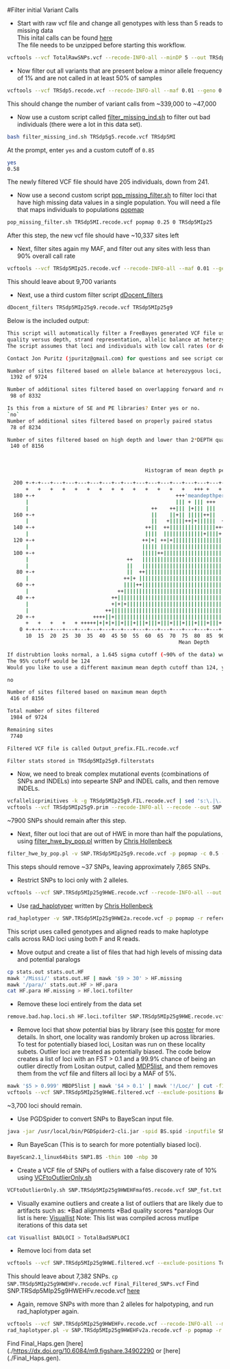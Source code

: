#Filter initial Variant Calls
* Start with raw vcf file and change all genotypes with less than 5 reads to missing data     
   This inital calls can be found [here](https://dx.doi.org/10.6084/m9.figshare.3490226)  
      The file needs to be unzipped before starting this workflow.
```sh
vcftools --vcf TotalRawSNPs.vcf --recode-INFO-all --minDP 5 --out TRSdp5 --recode
```   

* Now filter out all variants that are present below a minor allele frequency of 1% and are not called in at least 50% of samples

```sh
vcftools --vcf TRSdp5.recode.vcf --recode-INFO-all --maf 0.01 --geno 0.5 --out TRSdp5g5 --recode
```
   This should change the number of variant calls from ~339,000 to ~47,000

* Now use a custom script called [filter_missing_ind.sh](https://github.com/jpuritz/dDocent/blob/master/scripts/filter_missing_ind.sh) to filter out bad individuals (there were a lot in this data set).
```sh
bash filter_missing_ind.sh TRSdp5g5.recode.vcf TRSdp5MI
```

   At the prompt, enter `yes` and a custom cutoff of `0.85`
```sh
yes
0.58
```
   The newly filtered VCF file should have 205 individuals, down from 241.

* Now use a second custom script [pop_missing_filter.sh](https://github.com/jpuritz/dDocent/blob/master/scripts/pop_missing_filter.sh) to filter loci that have high missing data values in a single population.  You will need a file that maps individuals to populations [popmap](./popmap)
```sh
pop_missing_filter.sh TRSdp5MI.recode.vcf popmap 0.25 0 TRSdp5MIp25
```
   After this step, the new vcf file should have ~10,337 sites left

* Next, filter sites again my MAF, and filter out any sites with less than 90% overall call rate
```sh
vcftools --vcf TRSdp5MIp25.recode.vcf --recode-INFO-all --maf 0.01 --geno 0.9 --out TRSdp5MIp25g9 --recode
```
   This should leave about 9,700 variants
* Next, use a third custom filter script [dDocent_filters](https://github.com/jpuritz/dDocent/blob/master/scripts/dDocent_filters)

```sh
dDocent_filters TRSdp5MIp25g9.recode.vcf TRSdp5MIp25g9
```
   Below is the included output:
```sh
This script will automatically filter a FreeBayes generated VCF file using criteria related to site depth,
quality versus depth, strand representation, allelic balance at heterzygous individuals, and paired read representation.
The script assumes that loci and individuals with low call rates (or depth) have already been removed. 

Contact Jon Puritz (jpuritz@gmail.com) for questions and see script comments for more details on particular filters 

Number of sites filtered based on allele balance at heterozygous loci, locus quality, and mapping quality / Depth
 1392 of 9724 

Number of additional sites filtered based on overlapping forward and reverse reads
 98 of 8332 

Is this from a mixture of SE and PE libraries? Enter yes or no.
`no`
Number of additional sites filtered based on properly paired status
 78 of 8234 

Number of sites filtered based on high depth and lower than 2*DEPTH quality score
 140 of 8156 



                                             Histogram of mean depth per site

  200 +-+-+---+---+---+---+---+---+--+---+---+---+---+---+---+---+---+---+---+---+---+---+--+---+---+---+---+---+-+-+
      +   +   +   +   +   +   +   +  +   +   +   +   +   +   +++ +   +   +   +   +   +   +  +   +   +   +   +   +   +
  180 +-+                                              +++'meandepthpersite' using (bin($1,binwidth)):(1.0) +-----+-+
      |                                                ||| + ||| +++                                                |
      |                                        ++    ++||| |+||| |||                                                |
  160 +-+                                      ||    ||+|| |||||++||                                              +-+
      |                                        ||   +|||||++|+||||||  ++                                            |
  140 +-+                                    ++||  ++|||||||||||||||+++|                                          +-+
      |                                      ||||  |||||||||||||+||||+||+                                           |
  120 +-+                                   ++|+| ++|+|||||||||||||||||||++                                       +-+
      |                                     ||||| |||||||||||||||||||||||||                                         |
  100 +-+                                   |||||++||||||||||||||||||||||+|  ++                                   +-+
      |                                ++   |||||||||||||||||||||||||||||||  || ++                                  |
      |                                ||   |||||||||||||||||||||||||||||||  || ||                                  |
   80 +-+                              ||  ++||||||||||||||||||||||||||||||++|| ||                                +-+
      |                               ++|+ ||||||||||||||||||||||||||||||||||+| ||+                                 |
   60 +-+                             ||||++||||||||||||||||||||||||||||||||||| |||                               +-+
      |                             ++||||||||||||||||||||||||||||||||||||||||| |||+ +                              |
   40 +-+                         ++|||||||||||||||||||||||||||||||||||||||||||++|||+|++                          +-+
      |                           +|+|+||||||||||||||||||||||||||||||||||||||||||||||+||+                           |
      |                         ++||||||||||||||||||||||||||||||||||||||||||||||||||||+||+  +++                     |
   20 +-+                   ++++||+|||||||||||||||||||||||||||||||||||||||||||||||||||||||+++||++ +++             +-+
      +   +   +   +   + +++++|+|+|+||+|||+|||+|||+|||+|||+|||+|||+|||+|||+|||+|||+|||+|||+|++||++++|++-+++++++  + +++
    0 +-+-+---+---+---+---+---+---+--+---+---+---+---+---+---+---+---+---+---+---+---+---+--+---+---+---+---+---+-+-+
      10  15  20  25  30  35  40  45 50  55  60  65  70  75  80  85  90  95 100 105 110 115120 125 130 135 140 145 150
                                                        Mean Depth

If distrubtion looks normal, a 1.645 sigma cutoff (~90% of the data) would be 289.45825122
The 95% cutoff would be 124
Would you like to use a different maximum mean depth cutoff than 124, yes or no
```

```sh
no
```

```sh
Number of sites filtered based on maximum mean depth
 416 of 8156 

Total number of sites filtered
 1984 of 9724 

Remaining sites
 7740 

Filtered VCF file is called Output_prefix.FIL.recode.vcf

Filter stats stored in TRSdp5MIp25g9.filterstats
```
* Now, we need to break complex mutational events (combinations of SNPs and INDELs) into sepearte SNP and INDEL calls, and then remove INDELs.
```sh
vcfallelicprimitives -k -g TRSdp5MIp25g9.FIL.recode.vcf | sed 's:\.|\.:\.\/\.:g' > TRSdp5MIp25g9.prim
vcftools --vcf TRSdp5MIp25g9.prim --recode-INFO-all --recode --out SNP.TRSdp5MIp25g9 --remove-indels
```
   ~7900 SNPs should remain after this step.
* Next, filter out loci that are out of HWE in more than half the populations, using [filter_hwe_by_pop.pl](https://github.com/jpuritz/dDocent/blob/master/scripts/filter_hwe_by_pop.pl) written by [Chris Hollenbeck](https://github.com/chollenbeck)
```sh
filter_hwe_by_pop.pl -v SNP.TRSdp5MIp25g9.recode.vcf -p popmap -c 0.5 -o SNP.TRSdp5MIp25g9HWE
```
   This steps should remove ~37 SNPs, leaving approximately 7,865 SNPs.

* Restrict SNPs to loci only with 2 alleles.
```sh
vcftools --vcf SNP.TRSdp5MIp25g9HWE.recode.vcf --recode-INFO-all --out SNP.TRSdp5MIp25g9HWE2a --recode --max-alleles 2
```
* Use [rad_haplotyper](https://github.com/jpuritz/WinterSchool.2016/blob/master/Exercises/Day%201/rad_haplotyper.pl) written by [Chris Hollenbeck](https://github.com/chollenbeck)
```sh
rad_haplotyper -v SNP.TRSdp5MIp25g9HWE2a.recode.vcf -p popmap -r reference.fasta -x 10 -mp 5
```
   This script uses called genotypes and aligned reads to make haplotype calls across RAD loci using both F and R reads.

* Move output and create a list of files that had high levels of missing data and potential paralogs
```sh
cp stats.out stats.out.HF
mawk '/Missi/' stats.out.HF | mawk '$9 > 30' > HF.missing
mawk '/para/' stats.out.HF > HF.para
cat HF.para HF.missing > HF.loci.tofilter
```
*  Remove these loci entirely from the data set
```sh
remove.bad.hap.loci.sh HF.loci.tofilter SNP.TRSdp5MIp25g9HWE.recode.vcf
```
*  Remove loci that show potential bias by library (see this [poster](https://figshare.com/articles/Puritz_PAGXIII_Poster_1025/1287474/3) for more details.
   In short, one locality was randomly broken up across libraries.  To test for potentially biased loci, Lositan was run on these locality subets.  Outlier loci are treated as potentially biased.  The code below creates a list of loci with an FST > 0.1 and a 99.9% chance of being an outlier directly from Lositan output, called [MDP5list](./MBDP5list), and them removes them from the vcf file and filters all loci by a MAF of 5%.
```bash
mawk '$5 > 0.999' MBDP5list | mawk '$4 > 0.1' | mawk '!/Loc/' | cut -f1,2 >BADLOCI
vcftools --vcf SNP.TRSdp5MIp25g9HWE.filtered.vcf --exclude-positions BADLOCI --recode-INFO-all --maf 0.05 --out SNP.TRSdp5MIp25g9HWEHFmaf05 --recode
```

   ~3,700 loci should remain.
* Use PGDSpider to convert SNPs to BayeScan input file.

```sh
java -jar /usr/local/bin/PGDSpider2-cli.jar -spid BS.spid -inputfile SNP.TRSdp5MIp25g9HWEHFmaf05.recode.vcf -outputfile SNP1.BS
```
* Run BayeScan (This is to search for more potentially biased loci).
```sh
BayeScan2.1_linux64bits SNP1.BS -thin 100 -nbp 30
```
* Create a VCF file of SNPs of outliers with a false discovery rate of 10% using [VCFtoOutlierOnly.sh](https://github.com/jpuritz/dDocent/blob/master/scripts/untested/VCFtoOutlierOnly.sh)
```sh
VCFtoOutlierOnly.sh SNP.TRSdp5MIp25g9HWEHFmaf05.recode.vcf SNP_fst.txt 0.1 SNPTRSdp5MIp25g9HWEHFmaf05
```
* Visually examine outliers and create a list of outliers that are likely due to artifacts such as:
   *Bad alignments
   *Bad quality scores
   *paralogs
   Our list is here: [Visuallist](./Visuallist)
      Note: This list was compiled across mutlipe iterations of this data set
```sh
cat Visuallist BADLOCI > TotalBadSNPLOCI
```
* Remove loci from data set
```sh
vcftools --vcf SNP.TRSdp5MIp25g9HWE.filtered.vcf --exclude-positions TotalBadSNPLOCI --recode-INFO-all --recode --out SNP.TRSdp5MIp25g9HWEHFv
```
   This should leave about 7,382 SNPs.
```cp SNP.TRSdp5MIp25g9HWEHFv.recode.vcf Final_Filtered_SNPs.vcf```
   Find SNP.TRSdp5MIp25g9HWEHFv.recode.vcf [here](https://dx.doi.org/10.6084/m9.figshare.3490232)
* Again, remove SNPs with more than 2 alleles for halpotyping, and run rad_haplotyper again.
```sh
vcftools --vcf SNP.TRSdp5MIp25g9HWEHFv.recode.vcf --recode-INFO-all --max-alleles 2 --out SNP.TRSdp5MIp25g9HWEHFv2a --recode
rad_haplotyper.pl -v SNP.TRSdp5MIp25g9HWEHFv2a.recode.vcf -p popmap -r reference.fasta -x 15 -mp 5 -g Final_Haps.gen 
```
Find Final_Haps.gen [here](./https://dx.doi.org/10.6084/m9.figshare.34902290 or [here] (./Final_Haps.gen).









